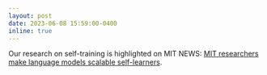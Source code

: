 ```yaml
---
layout: post
date: 2023-06-08 15:59:00-0400
inline: true
---
```


Our research on self-training is highlighted on MIT NEWS: [MIT researchers make language models scalable self-learners](https://news.mit.edu/2023/language-models-scalable-self-learners-0608).